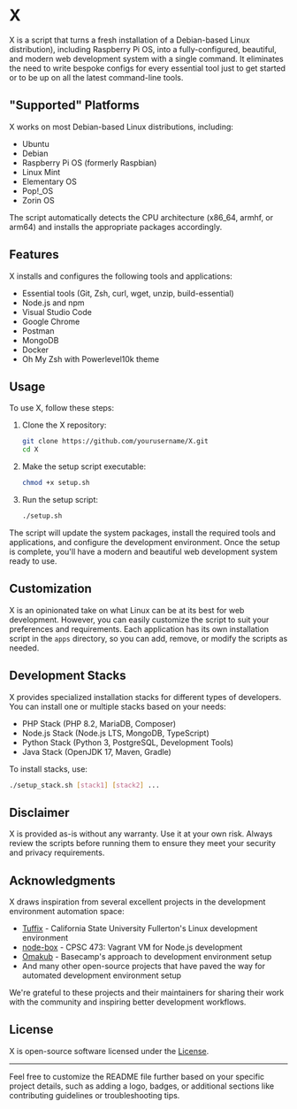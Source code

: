 # X

X is a script that turns a fresh installation of a Debian-based Linux distribution), including Raspberry Pi OS, into a fully-configured, beautiful, and modern web development system with a single command. It eliminates the need to write bespoke configs for every essential tool just to get started or to be up on all the latest command-line tools.

## "Supported" Platforms

X works on most Debian-based Linux distributions, including:

- Ubuntu
- Debian
- Raspberry Pi OS (formerly Raspbian)
- Linux Mint
- Elementary OS
- Pop!_OS
- Zorin OS

The script automatically detects the CPU architecture (x86_64, armhf, or arm64) and installs the appropriate packages accordingly.

## Features

X installs and configures the following tools and applications:

- Essential tools (Git, Zsh, curl, wget, unzip, build-essential)
- Node.js and npm
- Visual Studio Code
- Google Chrome
- Postman
- MongoDB
- Docker
- Oh My Zsh with Powerlevel10k theme

## Usage

To use X, follow these steps:

1. Clone the X repository:

   ```bash
   git clone https://github.com/yourusername/X.git
   cd X
   ```

2. Make the setup script executable:

   ```bash
   chmod +x setup.sh
   ```

3. Run the setup script:

   ```bash
   ./setup.sh
   ```

The script will update the system packages, install the required tools and applications, and configure the development environment. Once the setup is complete, you'll have a modern and beautiful web development system ready to use.

## Customization

X is an opinionated take on what Linux can be at its best for web development. However, you can easily customize the script to suit your preferences and requirements. Each application has its own installation script in the `apps` directory, so you can add, remove, or modify the scripts as needed.

## Development Stacks

X provides specialized installation stacks for different types of developers. You can install one or multiple stacks based on your needs:

- PHP Stack (PHP 8.2, MariaDB, Composer)
- Node.js Stack (Node.js LTS, MongoDB, TypeScript)
- Python Stack (Python 3, PostgreSQL, Development Tools)
- Java Stack (OpenJDK 17, Maven, Gradle)

To install stacks, use:

```bash
./setup_stack.sh [stack1] [stack2] ...
```

## Disclaimer

X is provided as-is without any warranty. Use it at your own risk. Always review the scripts before running them to ensure they meet your security and privacy requirements.

## Acknowledgments

X draws inspiration from several excellent projects in the development environment automation space:

- [Tuffix](https://github.com/kevinwortman/tuffix) - California State University Fullerton's Linux development environment
- [node-box](https://github.com/ProfAvery/node-box) - CPSC 473: Vagrant VM for Node.js development
- [Omakub](https://github.com/basecamp/omakub) - Basecamp's approach to development environment setup
- And many other open-source projects that have paved the way for automated development environment setup

We're grateful to these projects and their maintainers for sharing their work with the community and inspiring better development workflows.

## License

X is open-source software licensed under the [License](LICENSE).

---

Feel free to customize the README file further based on your specific project details, such as adding a logo, badges, or additional sections like contributing guidelines or troubleshooting tips.
